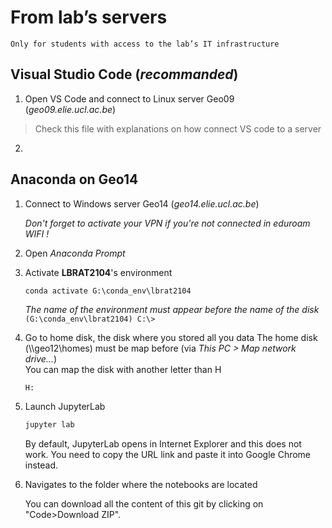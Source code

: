 # From lab’s servers

```{note}
Only for students with access to the lab’s IT infrastructure
```

## Visual Studio Code (*recommanded*)

1. Open VS Code and connect to Linux server Geo09 (*geo09.elie.ucl.ac.be*)

> Check this file with explanations on how connect VS code to a server

2. 

## Anaconda on Geo14

1. Connect to Windows server Geo14 (*geo14.elie.ucl.ac.be*)
    
    *Don't forget to activate your VPN if you're not connected in eduroam WIFI !*

2. Open *Anaconda Prompt*

3. Activate **LBRAT2104**'s environment
    ```console
    conda activate G:\conda_env\lbrat2104
    ```
    *The name of the environment must appear before the name of the disk*  
    `(G:\conda_env\lbrat2104) C:\>`

4. Go to home disk, the disk where you stored all you data
    The home disk (\\\\geo12\homes) must be map before (via *This PC > Map network drive...*)   
    You can map the disk with another letter than H

    ```sh
    H:
    ```

5. Launch JupyterLab
    ```sh
    jupyter lab
    ```
    
    By default, JupyterLab opens in Internet Explorer and this does not work. You need to copy the URL link and paste it into Google Chrome instead.

6. Navigates to the folder where the notebooks are located
    
    You can download all the content of this git by clicking on "Code>Download ZIP".